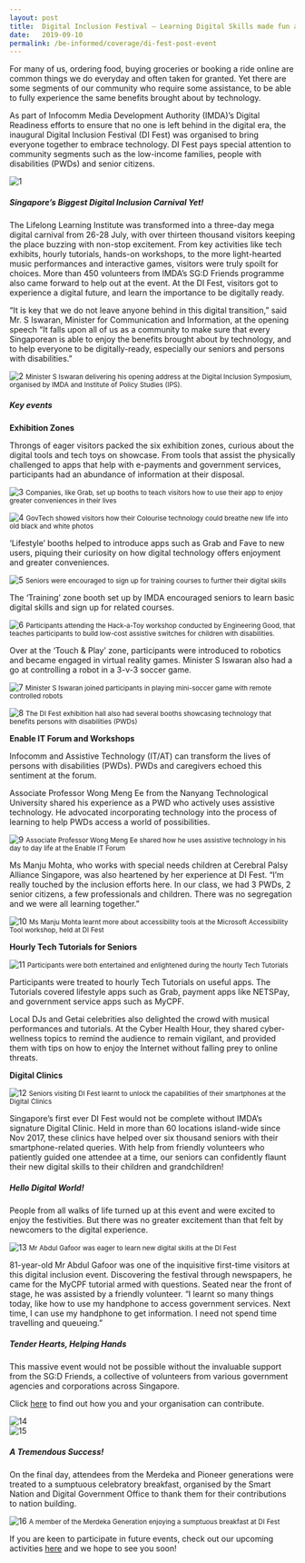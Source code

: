 ```yaml
---
layout: post
title:  Digital Inclusion Festival – Learning Digital Skills made fun and easy!
date:   2019-09-10
permalink: /be-informed/coverage/di-fest-post-event
---
```


For many of us, ordering food, buying groceries or booking a ride online are common things we do everyday and often taken for granted. Yet there are some segments of our community who require some assistance, to be able to fully experience the same benefits brought about by technology.

As part of Infocomm Media Development Authority (IMDA)’s Digital Readiness efforts to ensure that no one is left behind in the digital era, the inaugural Digital Inclusion Festival (DI Fest) was organised to bring everyone together to embrace technology. DI Fest pays special attention to community segments such as the low-income families, people with disabilities (PWDs) and senior citizens.

![1](/images/event-coverage/di-fest-post-event-2019/difpe1.jpg) 

##### Singapore’s Biggest Digital Inclusion Carnival Yet!

The Lifelong Learning Institute was transformed into a three-day mega digital carnival from 26-28 July, with over thirteen thousand visitors keeping the place buzzing with non-stop excitement. From key activities like tech exhibits, hourly tutorials, hands-on workshops, to the more light-hearted music performances and interactive games, visitors were truly spoilt for choices. More than 450 volunteers from IMDA’s SG:D Friends programme also came forward to help out at the event. At the DI Fest, visitors got to experience a digital future, and learn the importance to be digitally ready.

“It is key that we do not leave anyone behind in this digital transition,” said Mr. S Iswaran, Minister for Communication and Information, at the opening speech “It falls upon all of us as a community to make sure that every Singaporean is able to enjoy the benefits brought about by technology, and to help everyone to be digitally-ready, especially our seniors and persons with disabilities.”

![2](/images/event-coverage/di-fest-post-event-2019/difpe2.jpg) 
<small>Minister S Iswaran delivering his opening address at the Digital Inclusion Symposium, organised by IMDA and Institute of Policy Studies (IPS).</small>

##### Key events

**Exhibition Zones**

Throngs of eager visitors packed the six exhibition zones, curious about the digital tools and tech toys on showcase. From tools that assist the physically challenged to apps that help with e-payments and government services, participants had an abundance of information at their disposal. 

![3](/images/event-coverage/di-fest-post-event-2019/difpe3.jpg) 
<small>Companies, like Grab, set up booths to teach visitors how to use their app to enjoy greater conveniences in their lives</small>

![4](/images/event-coverage/di-fest-post-event-2019/difpe4.JPG) 
<small>GovTech showed visitors how their Colourise technology could breathe new life into old black and white photos</small>

‘Lifestyle’ booths helped to introduce apps such as Grab and Fave to new users, piquing their curiosity on how digital technology offers enjoyment and greater conveniences.

![5](/images/event-coverage/di-fest-post-event-2019/difpe5.jpg) 
<small>Seniors were encouraged to sign up for training courses to further their digital skills</small>

The ‘Training’ zone booth set up by IMDA encouraged seniors to learn basic digital skills and sign up for related courses.

![6](/images/event-coverage/di-fest-post-event-2019/difpe6.JPG) 
<small>Participants attending the Hack-a-Toy workshop conducted by Engineering Good, that teaches participants to build low-cost assistive switches for children with disabilities.</small>

Over at the ‘Touch & Play’ zone, participants were introduced to robotics and became engaged in virtual reality games. Minister S Iswaran also had a go at controlling a robot in a 3-v-3 soccer game.

![7](/images/event-coverage/di-fest-post-event-2019/difpe7.jpg) 
<small>Minister S Iswaran joined participants in playing mini-soccer game with remote controlled robots</small>

![8](/images/event-coverage/di-fest-post-event-2019/difpe8.jpg) 
<small>The DI Fest exhibition hall also had several booths showcasing technology that benefits persons with disabilities (PWDs)</small> 

**Enable IT Forum and Workshops**

Infocomm and Assistive Technology (IT/AT) can transform the lives of persons with disabilities (PWDs). PWDs and caregivers echoed this sentiment at the forum.

Associate Professor Wong Meng Ee from the Nanyang Technological University shared his experience as a PWD who actively uses assistive technology. He advocated incorporating technology into the process of learning to help PWDs access a world of possibilities.

![9](/images/event-coverage/di-fest-post-event-2019/difpe9.jpg) 
<small>Associate Professor Wong Meng Ee shared how he uses assistive technology in his day to day life at the Enable IT Forum</small> 

Ms Manju Mohta, who works with special needs children at Cerebral Palsy Alliance Singapore, was also heartened by her experience at DI Fest. “I’m really touched by the inclusion efforts here. In our class, we had 3 PWDs, 2 senior citizens, a few professionals and children. There was no segregation and we were all learning together.”

![10](/images/event-coverage/di-fest-post-event-2019/difpe10.jpg) 
<small>Ms Manju Mohta learnt more about accessibility tools at the Microsoft Accessibility Tool workshop, held at DI Fest</small>

**Hourly Tech Tutorials for Seniors**

![11](/images/event-coverage/di-fest-post-event-2019/difpe11.JPG) 
<small>Participants were both entertained and enlightened during the hourly Tech Tutorials</small> 

Participants were treated to hourly Tech Tutorials on useful apps. The Tutorials covered lifestyle apps such as Grab, payment apps like NETSPay, and government service apps such as MyCPF.  

Local DJs and Getai celebrities also delighted the crowd with musical performances and tutorials. At the Cyber Health Hour,  they shared cyber-wellness topics to remind the audience to remain vigilant, and provided them with tips on how to enjoy the Internet without falling prey to online threats.

**Digital Clinics**

![12](/images/event-coverage/di-fest-post-event-2019/difpe12.jpg) 
<small>Seniors visiting DI Fest learnt to unlock the capabilities of their smartphones at the Digital Clinics</small>

Singapore’s first ever DI Fest would not be complete without IMDA’s signature Digital Clinic. Held in more than 60 locations island-wide since Nov 2017, these clinics have helped over six thousand seniors with their smartphone-related queries. With help from friendly volunteers who patiently guided one attendee at a time, our seniors can confidently flaunt their new digital skills to their children and grandchildren!


##### Hello Digital World!    

People from all walks of life turned up at this event and were excited to enjoy the festivities. But there was no greater excitement than that felt by newcomers to the digital experience.

![13](/images/event-coverage/di-fest-post-event-2019/difpe13.JPG)
<small>Mr Abdul Gafoor was eager to learn new digital skills at the DI Fest</small>

81-year-old Mr Abdul Gafoor was one of the inquisitive first-time visitors at this digital inclusion event. Discovering the festival through newspapers, he came for the MyCPF tutorial armed with questions. Seated near the front of stage, he was assisted by a friendly volunteer. “I learnt so many things today, like how to use my handphone to access government services. Next time, I can use my handphone to get information. I need not spend time travelling and queueing.” 

##### Tender Hearts, Helping Hands    

This massive event would not be possible without the invaluable support from the SG:D Friends, a collective of volunteers from various government agencies and corporations across Singapore. 

Click [here](/get-involved/overview/) to find out how you and your organisation can contribute.

![14](/images/event-coverage/di-fest-post-event-2019/difpe14.jpg)
<br>
![15](/images/event-coverage/di-fest-post-event-2019/difpe15.jpg) 

##### A Tremendous Success!

On the final day, attendees from the Merdeka and Pioneer generations were treated to a sumptuous celebratory breakfast, organised by the Smart Nation and Digital Government Office to thank them for their contributions to nation building.

![16](/images/event-coverage/di-fest-post-event-2019/difpe16.jpg)
<small>A member of the Merdeka Generation enjoying a sumptuous breakfast at DI Fest</small>

If you are keen to participate in future events, check out our upcoming activities [here](/be-informed/event-listings/) and we hope to see you soon!
